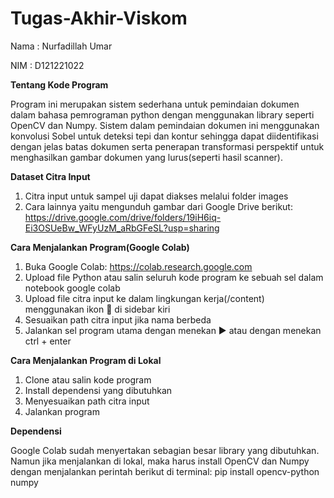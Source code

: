 # Tugas-Akhir-Viskom

Nama    : Nurfadillah Umar

NIM     : D121221022


**Tentang Kode Program**

Program ini merupakan sistem sederhana untuk pemindaian dokumen dalam bahasa pemrograman python dengan menggunakan library seperti OpenCV dan Numpy. Sistem dalam pemindaian dokumen ini menggunakan konvolusi Sobel untuk deteksi tepi dan kontur sehingga dapat diidentifikasi dengan jelas batas dokumen serta penerapan transformasi perspektif untuk menghasilkan gambar dokumen yang lurus(seperti hasil scanner).

**Dataset Citra Input**

1. Citra input untuk sampel uji dapat diakses melalui folder images
2. Cara lainnya yaitu mengunduh gambar dari Google Drive berikut: https://drive.google.com/drive/folders/19iH6iq-Ei3OSUeBw_WFyUzM_aRbGFeSL?usp=sharing


**Cara Menjalankan Program(Google Colab)**

1. Buka Google Colab: https://colab.research.google.com
2. Upload file Python atau salin seluruh kode program ke sebuah sel dalam notebook google colab
3. Upload file citra input ke dalam lingkungan kerja(/content) menggunakan ikon 📁 di sidebar kiri
4. Sesuaikan path citra input jika nama berbeda
5. Jalankan sel program utama dengan menekan ▶️ atau dengan menekan ctrl + enter

**Cara Menjalankan Program di Lokal**

1. Clone atau salin kode program
2. Install dependensi yang dibutuhkan
3. Menyesuaikan path citra input
4. Jalankan program

**Dependensi**

Google Colab sudah menyertakan sebagian besar library yang dibutuhkan. Namun jika menjalankan di lokal, maka harus install OpenCV dan Numpy dengan menjalankan perintah berikut di terminal:
pip install opencv-python numpy

